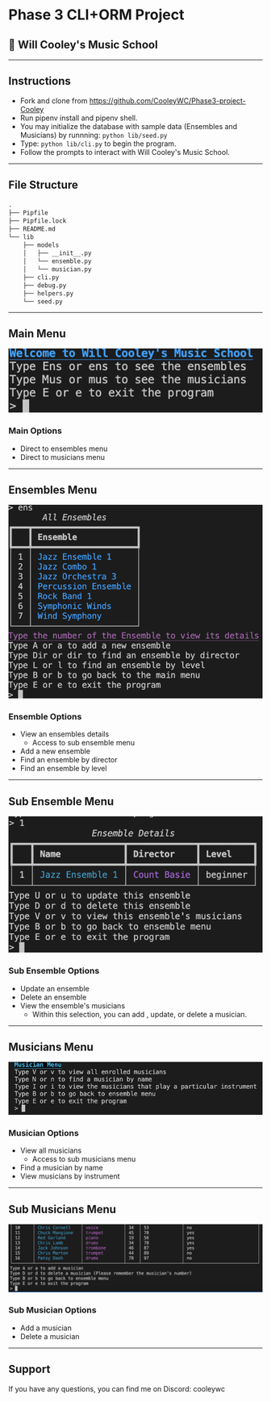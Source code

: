 # Phase 3 CLI+ORM Project

## :musical_score: Will Cooley's Music School

---

## Instructions

- Fork and clone from https://github.com/CooleyWC/Phase3-project-Cooley
- Run pipenv install and pipenv shell.
- You may initialize the database with sample data (Ensembles and Musicians) by runnning: `python lib/seed.py`
- Type: `python lib/cli.py` to begin the program.
- Follow the prompts to interact with Will Cooley's Music School.

---

## File Structure

```console
.
├── Pipfile
├── Pipfile.lock
├── README.md
└── lib
    ├── models
    │   ├── __init__.py
    │   └── ensemble.py
    │   └── musician.py
    ├── cli.py
    ├── debug.py
    ├── helpers.py
    └── seed.py
```

---

## Main Menu

![display-filter](/Photos/Main_Menu.png)

### Main Options

- Direct to ensembles menu
- Direct to musicians menu

---

## Ensembles Menu

![display-filter](/Photos/Ensemble_Menu.png)

### Ensemble Options

- View an ensembles details
  - Access to sub ensemble menu
- Add a new ensemble
- Find an ensemble by director
- Find an ensemble by level

---

## Sub Ensemble Menu

![display-filter](/Photos/Sub_Ensemble_Menu.png)

### Sub Ensemble Options

- Update an ensemble
- Delete an ensemble
- View the ensemble's musicians
  - Within this selection, you can add , update, or delete a musician.

---

## Musicians Menu

![display-filter](/Photos/Musician_Menu.png)

### Musician Options

- View all musicians
  - Access to sub musicians menu
- Find a musician by name
- View musicians by instrument

---

## Sub Musicians Menu

![display-filter](/Photos/Sub_Musician_Menu.png)

### Sub Musician Options

- Add a musician
- Delete a musician

---

## Support

If you have any questions, you can find me on Discord: cooleywc
